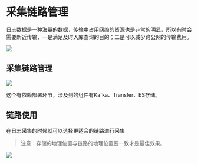 # 采集链路管理

日志数据是一种海量的数据，传输中占用网络的资源也是非常的明显，所以有时会需要新近传输，一是满足及时入库查询的目的；二是可以减少跨公网的传输费用。 

![](media/16620285720152.jpg)

## 采集链路管理

![](media/16620285895322.jpg)

这个有依赖部署环节，涉及到的组件有Kafka、Transfer、ES存储。

## 链路使用

在日志采集的时候就可以选择更适合的链路进行采集

> 注意：存储的地理位置与链路的地理位置要一致才是最佳效果。

![](media/16620287078643.jpg)




